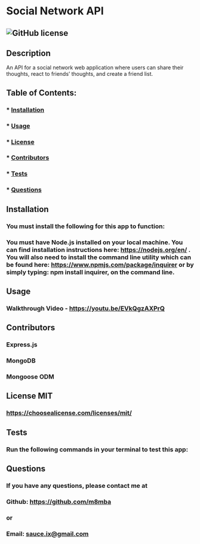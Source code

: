 # Social Network API
  
  ## ![GitHub license](https://img.shields.io/github/license/Naereen/StrapDown.js.svg)  

  ## Description
  An API for a social network web application where users can share their thoughts, react to friends’ thoughts, and create a friend list.

  ## Table of Contents:
  ###  * [Installation](#installation)
  ###  * [Usage](#usage)
  ###  * [License](#license)
  ###  * [Contributors](#contributors)
  ###  * [Tests](#tests)
  ###  * [Questions](#questions)

  ## Installation
  ### You must install the following for this app to function:
  ### You must have Node.js installed on your local machine. You can find installation instructions here: https://nodejs.org/en/ . You will also need to install the command line utility which can be found here: https://www.npmjs.com/package/inquirer or by simply typing: npm install inquirer, on the command line.

  ## Usage
  ### Walkthrough Video - https://youtu.be/EVkQgzAXPrQ

  ## Contributors
  ### Express.js
  ### MongoDB 
  ### Mongoose ODM

  ## License MIT  
  ### https://choosealicense.com/licenses/mit/

  ## Tests
  ### Run the following commands in your terminal to test this app:
  ### 

  ## Questions
  ### If you have any questions, please contact me at
  ### Github: https://github.com/m8mba
  ### or
  ### Email: sauce.ix@gmail.com